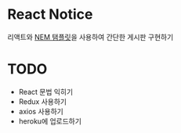 # React Notice
리액트와 [NEM 탬플릿](https://github.com/Andy-0414/NEM-typescript-v2)을 사용하여 간단한 게시판 구현하기

# TODO
-   React 문법 익히기
-   Redux 사용하기
-   axios 사용하기
-   heroku에 업로드하기